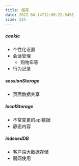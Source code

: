```yaml
---
title: 缓存
date: 2022-04-14T12:00:22.549Z
size: 245
---
```

##### cookie

- 个性化设置
- 会话管理
  - 购物车等
- 行为记录

##### sessionStorage

- 页面数据共享

##### localStorage

- 不常变更的api数据
- 静态内容

##### indexedDB

- 客户端大数据存储
- 弱网使用
